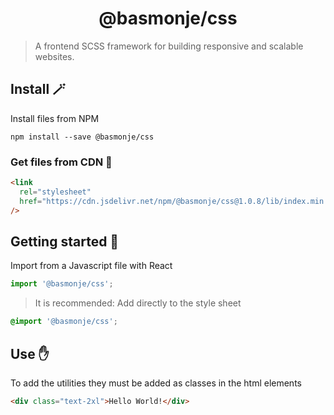 <h1 align="center">
  @basmonje/css
</h1>

> A frontend SCSS framework for building responsive and scalable websites.

## Install 🪄

Install files from NPM

```
npm install --save @basmonje/css
```

### Get files from CDN 📁

```html
<link
  rel="stylesheet"
  href="https://cdn.jsdelivr.net/npm/@basmonje/css@1.0.8/lib/index.min.css"
/>
```

## Getting started 🚀

Import from a Javascript file with React

```jsx index.jsx
import '@basmonje/css';
```

> It is recommended: Add directly to the style sheet

```css
@import '@basmonje/css';
```

## Use ✋

To add the utilities they must be added as classes in the html elements

```html
<div class="text-2xl">Hello World!</div>
```
